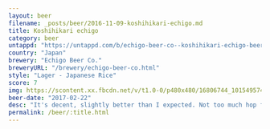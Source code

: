 ```yaml
---
layout: beer
filename: _posts/beer/2016-11-09-koshihikari-echigo.md
title: Koshihikari echigo
category: beer
untappd: "https://untappd.com/b/echigo-beer-co--koshihikari-echigo-beer/42125"
country: "Japan"
brewery: "Echigo Beer Co."
breweryURL: "/brewery/echigo-beer-co.html"
style: "Lager - Japanese Rice"
score: 7
img: https://scontent.xx.fbcdn.net/v/t1.0-0/p480x480/16806744_10154957443088745_1615450569009881150_n.jpg?_nc_cat=103&_nc_ht=scontent.xx&oh=80c6d30711bde2b8e19b212e781af7a0&oe=5C9D2DBC
beer-date: "2017-02-22"
desc: "It's decent, slightly better than I expected. Not too much hop forward flavour. Going well with dinner"
permalink: /beer/:title.html
---
```

